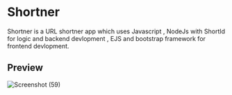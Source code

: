 # Shortner
Shortner is a URL shortner app which uses Javascript , NodeJs with ShortId for logic and backend devlopment , EJS and bootstrap framework for frontend devlopment.
## Preview
![Screenshot (59)](https://github.com/ayush110404/Shortner/assets/114819135/d1ccb546-b4f1-4777-bfd0-b69762b1fffe)
